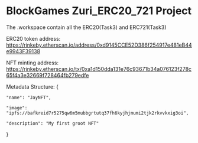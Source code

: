 # BlockGames Zuri_ERC20_721 Project

The .workspace contain all the ERC20(Task3) and ERC721(Task3)

ERC20 token address: 
https://rinkeby.etherscan.io/address/0xd9145CCE52D386f254917e481eB44e9943F39138


NFT minting address: https://rinkeby.etherscan.io/tx/0xa1d150dda131e76c93671b34a076123f278c65f4a3e32669f728464fb279edfe


Metadata Structure: {

	"name": "JayNFT",

	"image": "ipfs://bafkreid7r5275qw6m5mubbgrtutq37fh6kyjhjmumi2tjk2rkvvkxig3oi",

	"description": "My first groot NFT"

}


